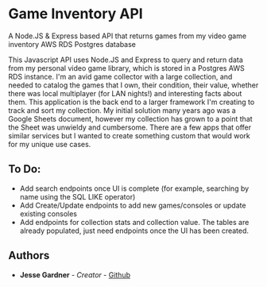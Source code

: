 # Game Inventory API
A Node.JS &amp; Express based API that returns games from my video game inventory AWS RDS Postgres database

This Javascript API uses Node.JS and Express to query and return data from my personal video game library, which is stored in a Postgres AWS RDS instance. I'm an avid game collector with a large collection, and needed to catalog the games that I own, their condition, their value, whether there was local multiplayer (for LAN nights!) and interesting facts about them. This application is the back end to a larger framework I'm creating to track and sort my collection. My initial solution many years ago was a Google Sheets document, however my collection has grown to a point that the Sheet was unwieldy and cumbersome. There are a few apps that offer similar services but I wanted to create something custom that would work for my unique use cases.


## To Do:
* Add search endpoints once UI is complete (for example, searching by name using the SQL LIKE operator)
* Add Create/Update endpoints to add new games/consoles or update existing consoles
* Add endpoints for collection stats and collection value. The tables are already populated, just need endpoints once the UI has been created.


## Authors
* **Jesse Gardner** - *Creator* - [Github](https://github.com/HatePH34R)
